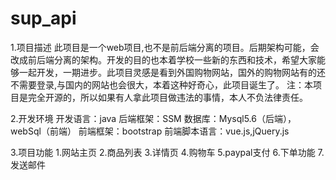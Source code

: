 # sup_api

1.项目描述
此项目是一个web项目,也不是前后端分离的项目。后期架构可能，会改成前后端分离的架构。开发的目的也本着学校一些新的东西和技术，希望大家能够一起开发，一期进步。此项目灵感是看到外国购物网站，国外的购物网站有的还不需要登录,与国内的网站也会很大，本着这种好奇心，此项目诞生了。
注：本项目是完全开源的，所以如果有人拿此项目做违法的事情，本人不负法律责任。


2.开发环境
	开发语言：java
	后端框架：SSM
	数据库：Mysql5.6（后端），webSql（前端）
	前端框架：bootstrap
	前端脚本语言：vue.js,jQuery.js


3.项目功能
	1.网站主页
	2.商品列表
	3.详情页
	4.购物车
	5.paypal支付
	6.下单功能
	7.发送邮件

